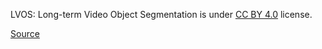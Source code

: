 LVOS: Long-term Video Object Segmentation is under [CC BY 4.0](https://creativecommons.org/licenses/by/4.0) license.

[Source](https://lingyihongfd.github.io/lvos.github.io/)